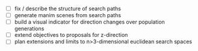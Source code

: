 - [ ] fix / describe the structure of search paths
- [ ] generate manim scenes from search paths
- [ ] build a visual indicator for direction changes over population generations
- [ ] extend objectives to proposals for z-direction
- [ ] plan extensions and limits to n>3-dimensional euclidean search spaces
